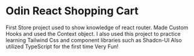 # Odin React Shopping Cart

First Store project used to show knowledge of react router.
Made Custom Hooks and used the Context object.
I also used this project to practice learning Tailwind Css and component libraries such as Shadcn-UI
Also utilized TypeScript for the first time Very Fun!
